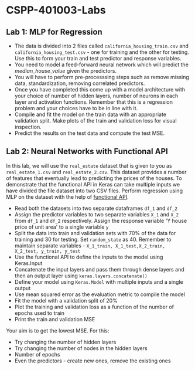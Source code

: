 # CSPP-401003-Labs

## Lab 1: MLP for Regression

- The data is divided into 2 files called `california_housing_train.csv` and `california_housing_test.csv` - one for training and the other for testing. Use this to form your train and test predictor and response variables.
- You need to model a feed-forward neural network which will predict the *median_house_value* given the predictors.
- You will have to perform pre-processsing steps such as remove missing data, standardization, removing correlated predictors.
- Once you have completed this come up with a model architecture with your choice of number of hidden layers, number of neurons in each layer and activation functions. Remember that this is a regression problem and your choices have to be in line with it.
- Compile and fit the model on the train data with an appropriate validation split. Make plots of the train and validation loss for visual inspection.
- Predict the results on the test data and compute the test MSE.

## Lab 2: Neural Networks with Functional API
In this lab, we will use the `real_estate` dataset that is given to you as `real_estate_1.csv` and `real_estate_2.csv`. This dataset provides a number of features that eventually lead to predicting the prices of the houses. To demonstrate that the functional API in Keras can take multiple inputs we have divided the file dataset into two CSV files. Perform regression using MLP on the dataset with the help of [functional API](https://www.tensorflow.org/guide/keras/functional).

- Read both the datasets into two separate dataframes `df_1` and `df_2`
- Assign the predictor variables to two separate variables `X_1` and `X_2` from `df_1` and `df_2` respectively. Assign the response variable 'Y house price of unit area' to a single variable `y`
- Split the data into train and validation sets with 70% of the data for training and 30 for testing. Set `random_state` as 40. Remember to maintain separate variables - `X_1_train, X_1_test,X_2_train, X_2_test, y_train, y_test`
- Use the functional API to define the inputs to the model using Keras.Input
- Concatenate the input layers and pass them through dense layers and then an output layer using `keras.layers.concatenate()`
- Define your model using `Keras.Model` with multiple inputs and a single output
- Use mean squared error as the evaluation metric to compile the model
- Fit the model with a validation split of 20%
- Plot the training and validation loss as a function of the number of epochs used to train
- Print the train and validation MSE

Your aim is to get the lowest MSE. For this:
- Try changing the number of hidden layers
- Try changing the number of nodes in the hidden layers
- Number of epochs
- Even the predictors - create new ones, remove the existing ones

